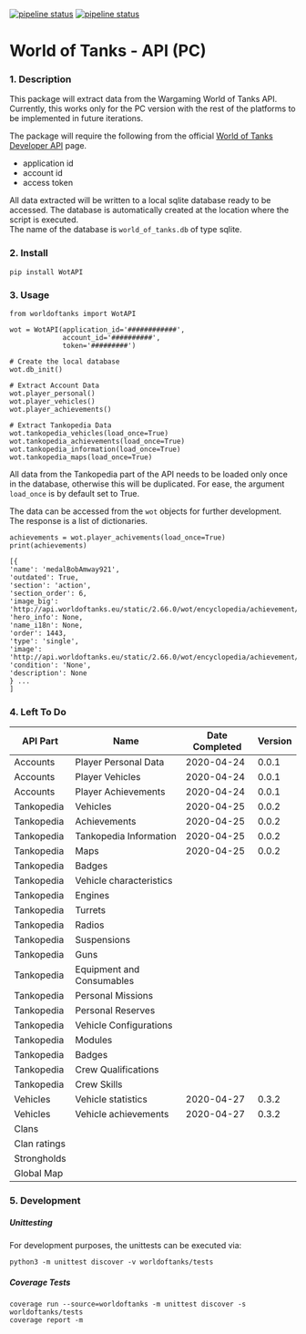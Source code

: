 [![pipeline status](https://gitlab.com/gabriel_oana/worldoftanks/badges/master/pipeline.svg)](https://gitlab.com/gabriel_oana/worldoftanks)
[![pipeline status](https://gitlab.com/gabriel_oana/worldoftanks/badges/master/coverage.svg)](https://gitlab.com/gabriel_oana/worldoftanks)
# World of Tanks - API (PC)

### 1. Description
This package will extract data from the Wargaming World of Tanks API.      
Currently, this works only for the PC version with the rest of the platforms to be implemented in future iterations.

The package will require the following from the official [World of Tanks Developer API](https://developers.wargaming.net/) page.
* application id
* account id
* access token

All data extracted will be written to a local sqlite database ready to be accessed. The database is automatically created
at the location where the script is executed.    
The name of the database is ```world_of_tanks.db``` of type sqlite.


### 2. Install

```
pip install WotAPI
```

### 3. Usage

```
from worldoftanks import WotAPI

wot = WotAPI(application_id='############',
             account_id='##########',
             token='#########')

# Create the local database
wot.db_init()
```

```
# Extract Account Data
wot.player_personal()
wot.player_vehicles()
wot.player_achievements()

# Extract Tankopedia Data
wot.tankopedia_vehicles(load_once=True)
wot.tankopedia_achievements(load_once=True)
wot.tankopedia_information(load_once=True)
wot.tankopedia_maps(load_once=True)
```


All data from the Tankopedia part of the API needs to be loaded only once in the database, otherwise this will be duplicated. 
For ease, the argument ```load_once``` is by default set to True. 

The data can be accessed from the ```wot``` objects for further development. The response is a list of dictionaries.
```
achievements = wot.player_achivements(load_once=True)
print(achievements)

[{
'name': 'medalBobAmway921', 
'outdated': True, 
'section': 'action', 
'section_order': 6, 
'image_big': 'http://api.worldoftanks.eu/static/2.66.0/wot/encyclopedia/achievement/big/medalBobAmway921.png', 
'hero_info': None, 
'name_i18n': None, 
'order': 1443, 
'type': 'single', 
'image': 'http://api.worldoftanks.eu/static/2.66.0/wot/encyclopedia/achievement/medalBobAmway921.png', 
'condition': 'None', 
'description': None
} ... 
]
```



### 4. Left To Do

| API Part      | Name                      | Date Completed    | Version   |
| ---           | ---                       | ---               | ---       |
| Accounts      | Player Personal Data      | 2020-04-24        | 0.0.1     |
| Accounts      | Player Vehicles           | 2020-04-24        | 0.0.1     |
| Accounts      | Player Achievements       | 2020-04-24        | 0.0.1     |
| Tankopedia    | Vehicles                  | 2020-04-25        | 0.0.2     |
| Tankopedia    | Achievements              | 2020-04-25        | 0.0.2     |
| Tankopedia    | Tankopedia Information    | 2020-04-25        | 0.0.2     |
| Tankopedia    | Maps                      | 2020-04-25        | 0.0.2     |
| Tankopedia    | Badges                    |                   |           |
| Tankopedia    | Vehicle characteristics   |                   |           |
| Tankopedia    | Engines                   |                   |           |
| Tankopedia    | Turrets                   |                   |           |
| Tankopedia    | Radios                    |                   |           |
| Tankopedia    | Suspensions               |                   |           | 
| Tankopedia    | Guns                      |                   |           |
| Tankopedia    | Equipment and Consumables |                   |           |
| Tankopedia    | Personal Missions         |                   |           |
| Tankopedia    | Personal Reserves         |                   |           |
| Tankopedia    | Vehicle Configurations    |                   |           |
| Tankopedia    | Modules                   |                   |           |
| Tankopedia    | Badges                    |                   |           |
| Tankopedia    | Crew Qualifications       |                   |           |
| Tankopedia    | Crew Skills               |                   |           |
| Vehicles      | Vehicle statistics        | 2020-04-27        | 0.3.2     |
| Vehicles      | Vehicle achievements      | 2020-04-27        | 0.3.2     |
| Clans         |                           |                   |           |
| Clan ratings  |                           |                   |           |
| Strongholds   |                           |                   |           |
| Global Map    |                           |                   |           |
    
 
### 5. Development

##### Unittesting
For development purposes, the unittests can be executed via: 

```
python3 -m unittest discover -v worldoftanks/tests
```

##### Coverage Tests

```
coverage run --source=worldoftanks -m unittest discover -s worldoftanks/tests
coverage report -m
```
